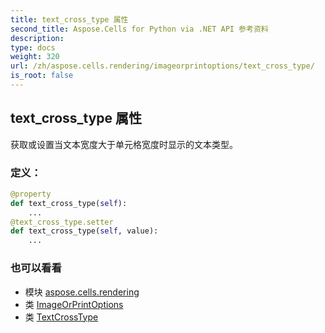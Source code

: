 ```yaml
---
title: text_cross_type 属性
second_title: Aspose.Cells for Python via .NET API 参考资料
description:
type: docs
weight: 320
url: /zh/aspose.cells.rendering/imageorprintoptions/text_cross_type/
is_root: false
---
```

## text_cross_type 属性

获取或设置当文本宽度大于单元格宽度时显示的文本类型。
### 定义：
```python
@property
def text_cross_type(self):
    ...
@text_cross_type.setter
def text_cross_type(self, value):
    ...
```

### 也可以看看
* 模块 [aspose.cells.rendering](../../)
* 类 [ImageOrPrintOptions](/cells/python-net/zh/aspose.cells.rendering/imageorprintoptions)
* 类 [TextCrossType](/cells/python-net/zh/aspose.cells/textcrosstype)
